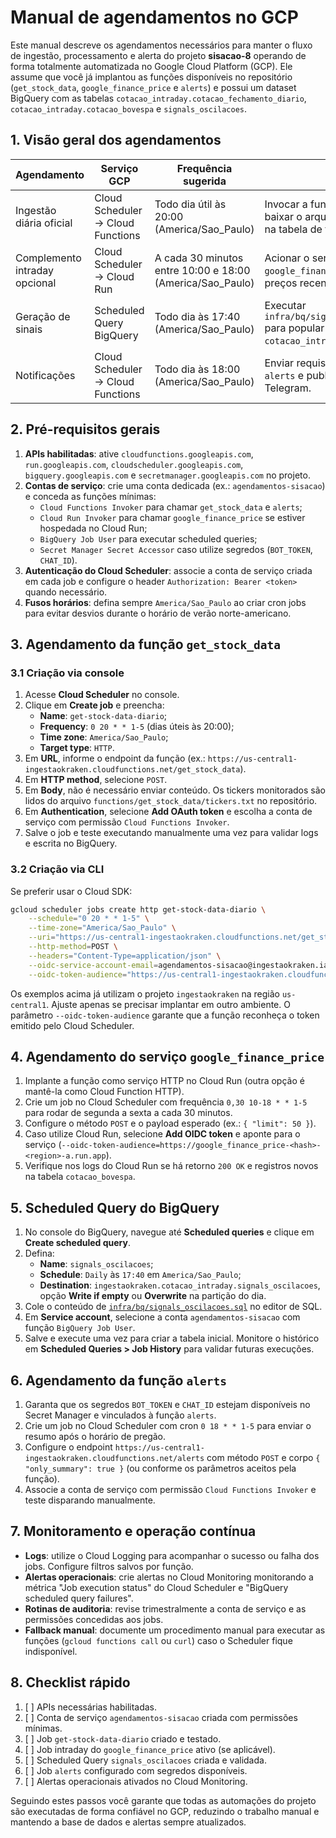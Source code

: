 # Manual de agendamentos no GCP

Este manual descreve os agendamentos necessários para manter o fluxo de ingestão, processamento e alerta do projeto **sisacao-8** operando de forma totalmente automatizada no Google Cloud Platform (GCP). Ele assume que você já implantou as funções disponíveis no repositório (`get_stock_data`, `google_finance_price` e `alerts`) e possui um dataset BigQuery com as tabelas `cotacao_intraday.cotacao_fechamento_diario`, `cotacao_intraday.cotacao_bovespa` e `signals_oscilacoes`.

## 1. Visão geral dos agendamentos

| Agendamento | Serviço GCP | Frequência sugerida | Objetivo | Recursos envolvidos |
|-------------|-------------|---------------------|----------|----------------------|
| Ingestão diária oficial | Cloud Scheduler → Cloud Functions | Todo dia útil às 20:00 (America/Sao_Paulo) | Invocar a função `get_stock_data` para baixar o arquivo oficial da B3 e gravar na tabela de fechamento diário. | Cloud Function `get_stock_data`, tabela `cotacao_intraday.cotacao_fechamento_diario` |
| Complemento intraday opcional | Cloud Scheduler → Cloud Run | A cada 30 minutos entre 10:00 e 18:00 (America/Sao_Paulo) | Acionar o serviço `google_finance_price` para buscar preços recentes no Google Finance. | Serviço HTTP `google_finance_price`, tabela `cotacao_intraday.cotacao_bovespa` |
| Geração de sinais | Scheduled Query BigQuery | Todo dia às 17:40 (America/Sao_Paulo) | Executar `infra/bq/signals_oscilacoes.sql` para popular `cotacao_intraday.signals_oscilacoes`. | BigQuery, tabela `cotacao_intraday.signals_oscilacoes` |
| Notificações | Cloud Scheduler → Cloud Functions | Todo dia às 18:00 (America/Sao_Paulo) | Enviar requisição para a função `alerts` e publicar resumo no Telegram. | Cloud Function `alerts`, tabela `cotacao_intraday.signals_oscilacoes` |

## 2. Pré-requisitos gerais

1. **APIs habilitadas**: ative `cloudfunctions.googleapis.com`, `run.googleapis.com`, `cloudscheduler.googleapis.com`, `bigquery.googleapis.com` e `secretmanager.googleapis.com` no projeto.
2. **Contas de serviço**: crie uma conta dedicada (ex.: `agendamentos-sisacao`) e conceda as funções mínimas:
   - `Cloud Functions Invoker` para chamar `get_stock_data` e `alerts`;
   - `Cloud Run Invoker` para chamar `google_finance_price` se estiver hospedada no Cloud Run;
   - `BigQuery Job User` para executar scheduled queries;
   - `Secret Manager Secret Accessor` caso utilize segredos (`BOT_TOKEN`, `CHAT_ID`).
3. **Autenticação do Cloud Scheduler**: associe a conta de serviço criada em cada job e configure o header `Authorization: Bearer <token>` quando necessário.
4. **Fusos horários**: defina sempre `America/Sao_Paulo` ao criar cron jobs para evitar desvios durante o horário de verão norte-americano.

## 3. Agendamento da função `get_stock_data`

### 3.1 Criação via console

1. Acesse **Cloud Scheduler** no console.
2. Clique em **Create job** e preencha:
   - **Name**: `get-stock-data-diario`;
   - **Frequency**: `0 20 * * 1-5` (dias úteis às 20:00);
   - **Time zone**: `America/Sao_Paulo`;
   - **Target type**: `HTTP`.
3. Em **URL**, informe o endpoint da função (ex.: `https://us-central1-ingestaokraken.cloudfunctions.net/get_stock_data`).
4. Em **HTTP method**, selecione `POST`.
5. Em **Body**, não é necessário enviar conteúdo. Os tickers monitorados são
   lidos do arquivo `functions/get_stock_data/tickers.txt` no repositório.
6. Em **Authentication**, selecione **Add OAuth token** e escolha a conta de serviço com permissão `Cloud Functions Invoker`.
7. Salve o job e teste executando manualmente uma vez para validar logs e escrita no BigQuery.

### 3.2 Criação via CLI

Se preferir usar o Cloud SDK:

```bash
gcloud scheduler jobs create http get-stock-data-diario \
    --schedule="0 20 * * 1-5" \
    --time-zone="America/Sao_Paulo" \
    --uri="https://us-central1-ingestaokraken.cloudfunctions.net/get_stock_data" \
    --http-method=POST \
    --headers="Content-Type=application/json" \
    --oidc-service-account-email=agendamentos-sisacao@ingestaokraken.iam.gserviceaccount.com \
    --oidc-token-audience="https://us-central1-ingestaokraken.cloudfunctions.net/get_stock_data"
```

Os exemplos acima já utilizam o projeto `ingestaokraken` na região `us-central1`. Ajuste apenas se precisar implantar em outro ambiente. O parâmetro `--oidc-token-audience` garante que a função reconheça o token emitido pelo Cloud Scheduler.

## 4. Agendamento do serviço `google_finance_price`

1. Implante a função como serviço HTTP no Cloud Run (outra opção é mantê-la como Cloud Function HTTP).
2. Crie um job no Cloud Scheduler com frequência `0,30 10-18 * * 1-5` para rodar de segunda a sexta a cada 30 minutos.
3. Configure o método `POST` e o payload esperado (ex.: `{ "limit": 50 }`).
4. Caso utilize Cloud Run, selecione **Add OIDC token** e aponte para o serviço (`--oidc-token-audience=https://google_finance_price-<hash>-<region>-a.run.app`).
5. Verifique nos logs do Cloud Run se há retorno `200 OK` e registros novos na tabela `cotacao_bovespa`.

## 5. Scheduled Query do BigQuery

1. No console do BigQuery, navegue até **Scheduled queries** e clique em **Create scheduled query**.
2. Defina:
   - **Name**: `signals_oscilacoes`;
   - **Schedule**: `Daily` às `17:40` em `America/Sao_Paulo`;
   - **Destination**: `ingestaokraken.cotacao_intraday.signals_oscilacoes`, opção **Write if empty** ou **Overwrite** na partição do dia.
3. Cole o conteúdo de [`infra/bq/signals_oscilacoes.sql`](../infra/bq/signals_oscilacoes.sql) no editor de SQL.
4. Em **Service account**, selecione a conta `agendamentos-sisacao` com função `BigQuery Job User`.
5. Salve e execute uma vez para criar a tabela inicial. Monitore o histórico em **Scheduled Queries > Job History** para validar futuras execuções.

## 6. Agendamento da função `alerts`

1. Garanta que os segredos `BOT_TOKEN` e `CHAT_ID` estejam disponíveis no Secret Manager e vinculados à função `alerts`.
2. Crie um job no Cloud Scheduler com cron `0 18 * * 1-5` para enviar o resumo após o horário de pregão.
3. Configure o endpoint `https://us-central1-ingestaokraken.cloudfunctions.net/alerts` com método `POST` e corpo `{ "only_summary": true }` (ou conforme os parâmetros aceitos pela função).
4. Associe a conta de serviço com permissão `Cloud Functions Invoker` e teste disparando manualmente.

## 7. Monitoramento e operação contínua

- **Logs**: utilize o Cloud Logging para acompanhar o sucesso ou falha dos jobs. Configure filtros salvos por função.
- **Alertas operacionais**: crie alertas no Cloud Monitoring monitorando a métrica "Job execution status" do Cloud Scheduler e "BigQuery scheduled query failures".
- **Rotinas de auditoria**: revise trimestralmente a conta de serviço e as permissões concedidas aos jobs.
- **Fallback manual**: documente um procedimento manual para executar as funções (`gcloud functions call` ou `curl`) caso o Scheduler fique indisponível.

## 8. Checklist rápido

1. [ ] APIs necessárias habilitadas.
2. [ ] Conta de serviço `agendamentos-sisacao` criada com permissões mínimas.
3. [ ] Job `get-stock-data-diario` criado e testado.
4. [ ] Job intraday do `google_finance_price` ativo (se aplicável).
5. [ ] Scheduled Query `signals_oscilacoes` criada e validada.
6. [ ] Job `alerts` configurado com segredos disponíveis.
7. [ ] Alertas operacionais ativados no Cloud Monitoring.

Seguindo estes passos você garante que todas as automações do projeto são executadas de forma confiável no GCP, reduzindo o trabalho manual e mantendo a base de dados e alertas sempre atualizados.
